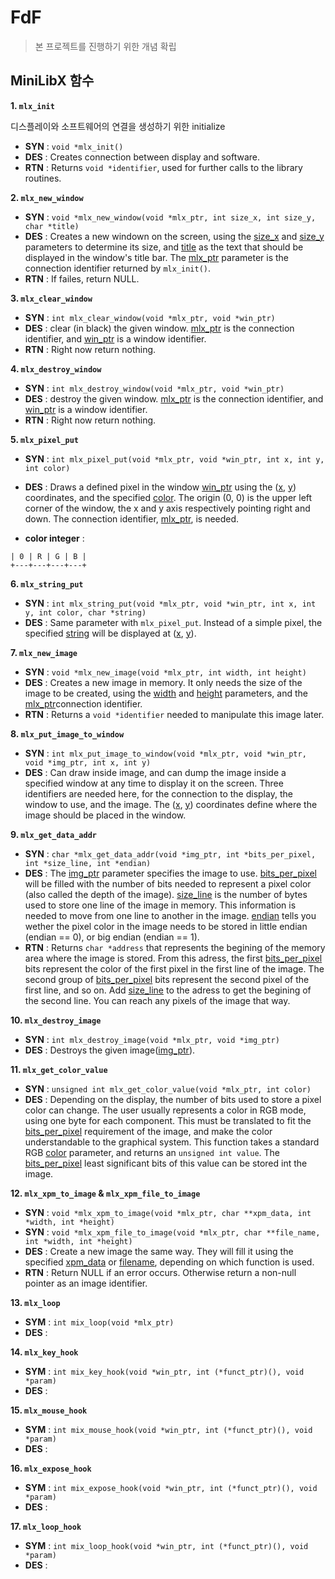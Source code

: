 # **FdF**
> 본 프로젝트를 진행하기 위한 개념 확립

## **MiniLibX 함수**

**1. `mlx_init`**

디스플레이와 소프트웨어의 연결을 생성하기 위한 initialize
* **SYN** : `void *mlx_init()`
* **DES** : Creates connection between display and software.
* **RTN** : Returns `void *identifier`, used for further calls to the library routines.

**2. `mlx_new_window`**

* **SYN** : `void *mlx_new_window(void *mlx_ptr, int size_x, int size_y, char *title)`
* **DES** : Creates a new windown on the screen, using the <U>size_x</U> and <U>size_y</U> parameters to determine its size, and <U>title</U> as the text that should be displayed in the window's title bar. The <U>mlx_ptr</U> parameter is the connection identifier returned by `mlx_init()`.
* **RTN** : If failes, return NULL.

**3. `mlx_clear_window`**

* **SYN** : `int mlx_clear_window(void *mlx_ptr, void *win_ptr)`
* **DES** : clear (in black) the given window. <U>mlx_ptr</U> is the connection identifier, and <U>win_ptr</U> is a window identifier.
* **RTN** : Right now return nothing.

**4. `mlx_destroy_window`**

* **SYN** : `int mlx_destroy_window(void *mlx_ptr, void *win_ptr)`
* **DES** : destroy the given window. <U>mlx_ptr</U> is the connection identifier, and <U>win_ptr</U> is a window identifier.
* **RTN** : Right now return nothing.

**5. `mlx_pixel_put`**

* **SYN** : `int mlx_pixel_put(void *mlx_ptr, void *win_ptr, int x, int y, int color)`
* **DES** : Draws a defined pixel in the window <U>win_ptr</U> using the (<U>x</U>, <U>y</U>) coordinates, and the specified <U>color</U>. The origin (0, 0) is the upper left corner of the window, the x and  y axis respectively pointing right and down. The connection identifier, <U>mlx_ptr</U>, is needed.

* **color integer** :  
```
| 0 | R | G | B |
+---+---+---+---+
```

**6. `mlx_string_put`**

* **SYN** : `int mlx_string_put(void *mlx_ptr, void *win_ptr, int x, int y, int color, char *string)`
* **DES** : Same parameter with `mlx_pixel_put`. Instead of a simple pixel, the specified <U>string</U> will be displayed at (<U>x</U>, <U>y</U>).

**7. `mlx_new_image`**

* **SYN** : `void *mlx_new_image(void *mlx_ptr, int width, int height)`
* **DES** : Creates a new image in memory. It only needs the size of the image to be created, using the <U>width</U> and <U>height</U> parameters, and the <U>mlx_ptr</U>connection identifier.
* **RTN** : Returns a `void *identifier` needed to manipulate this image later.

**8. `mlx_put_image_to_window`**

* **SYN** : `int mlx_put_image_to_window(void *mlx_ptr, void *win_ptr, void *img_ptr, int x, int y)`
* **DES** : Can draw inside image, and can dump the image inside a specified window at any time to display it on the screen. Three identifiers are needed here, for the connection to the display, the window to use, and the image. The (<U>x</U>, <U>y</U>) coordinates define where the image should be placed in the window.

**9. `mlx_get_data_addr`**

* **SYN** : `char *mlx_get_data_addr(void *img_ptr, int *bits_per_pixel, int *size_line, int *endian)`
* **DES** : The <U>img_ptr</U> parameter specifies the image to use. <U>bits_per_pixel</U> will be filled with the number of bits needed to represent a pixel color (also called the depth of the image). <U>size_line</U> is the number of bytes used to store one line of the image in memory. This information is needed to move from one line to another in the image. <U>endian</U> tells you wether the pixel color in the image needs to be stored in little endian (endian == 0), or big endian (endian == 1).
* **RTN** : Returns `char *address` that represents the begining of the memory area where the image is stored. From this adress, the first <U>bits_per_pixel</U> bits represent the color of the first pixel in the first line of the image. The second group of <U>bits_per_pixel</U> bits represent the second pixel of the first line, and so on. Add <U>size_line</U> to the adress to get the begining of the second line. You can reach any pixels of the image that way.

**10. `mlx_destroy_image`**

* **SYN** : `int mlx_destroy_image(void *mlx_ptr, void *img_ptr)`
* **DES** : Destroys the given image(<U>img_ptr</U>).

**11. `mlx_get_color_value`**

* **SYN** : `unsigned int mlx_get_color_value(void *mlx_ptr, int color)`
* **DES** : Depending on the display, the number of bits used to store a pixel color can change. The user usually represents a color in RGB mode, using one byte for each component. This must be translated to fit the <U>bits_per_pixel</U> requirement of the image, and make the color understandable to the graphical system. This function takes a standard RGB <U>color</U> parameter, and returns an `unsigned int value`. The <U>bits_per_pixel</U> least significant bits of this value can be stored int the image.

**12. `mlx_xpm_to_image` & `mlx_xpm_file_to_image`**

* **SYN** : `void *mlx_xpm_to_image(void *mlx_ptr, char **xpm_data, int *width, int *height)`
* **SYN** : `void *mlx_xpm_file_to_image(void *mlx_ptr, char **file_name, int *width, int *height)`
* **DES** : Create a new image the same way. They will fill it using the specified <U>xpm_data</U> or <U>filename</U>, depending on which function is used.
* **RTN** : Return NULL if an error occurs. Otherwise return a non-null pointer as an image identifier.

**13. `mlx_loop`**

* **SYM** : `int mix_loop(void *mlx_ptr)`
* **DES** :

**14. `mlx_key_hook`**

* **SYM** : `int mix_key_hook(void *win_ptr, int (*funct_ptr)(), void *param)`
* **DES** :

**15. `mlx_mouse_hook`**

* **SYM** : `int mix_mouse_hook(void *win_ptr, int (*funct_ptr)(), void *param)`
* **DES** :

**16. `mlx_expose_hook`**

* **SYM** : `int mix_expose_hook(void *win_ptr, int (*funct_ptr)(), void *param)`
* **DES** :

**17. `mlx_loop_hook`**

* **SYM** : `int mix_loop_hook(void *win_ptr, int (*funct_ptr)(), void *param)`
* **DES** :